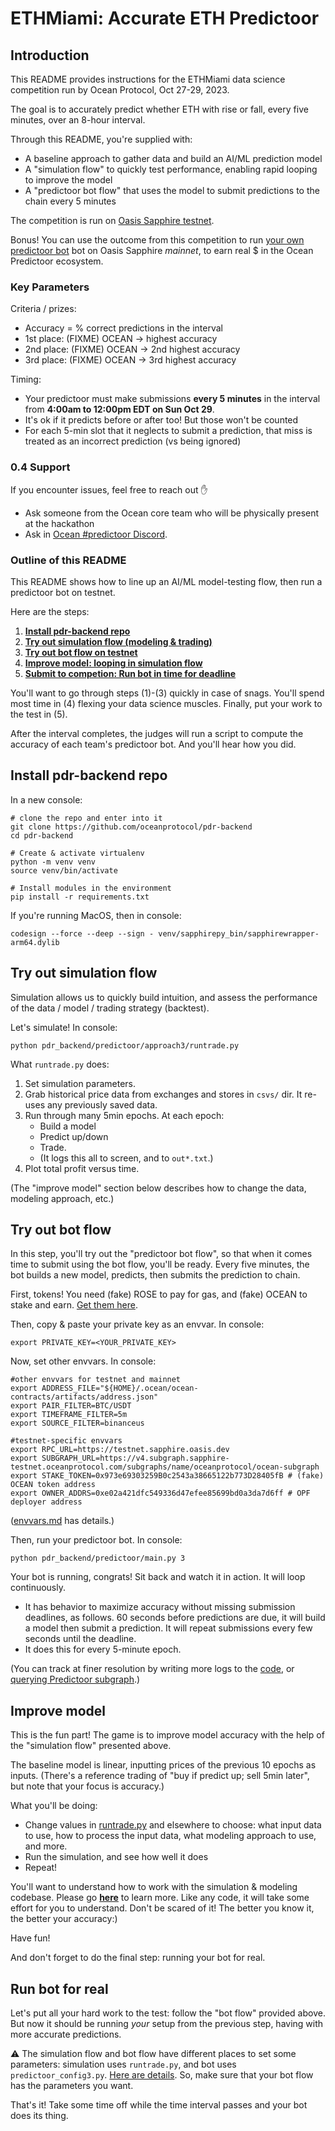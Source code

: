 <!--
Copyright 2023 Ocean Protocol Foundation
SPDX-License-Identifier: Apache-2.0
-->

# ETHMiami: Accurate ETH Predictoor

## Introduction

This README provides instructions for the ETHMiami data science competition run by Ocean Protocol, Oct 27-29, 2023.

The goal is to accurately predict whether ETH with rise or fall, every five minutes, over an 8-hour interval.

Through this README, you're supplied with:
- A baseline approach to gather data and build an AI/ML prediction model
- A "simulation flow" to quickly test performance, enabling rapid looping to improve the model
- A "predictoor bot flow" that uses the model to submit predictions to the chain every 5 minutes

The competition is run on [Oasis Sapphire testnet](https://docs.oasis.io/dapp/sapphire/).

Bonus! You can use the outcome from this competition to run [your own predictoor bot](predictoor.md) bot on Oasis Sapphire _mainnet_, to earn real $ in the Ocean Predictoor ecosystem.

### Key Parameters

Criteria / prizes:
- Accuracy = % correct predictions in the interval
- 1st place: (FIXME) OCEAN -> highest accuracy
- 2nd place: (FIXME) OCEAN -> 2nd highest accuracy
- 3rd place: (FIXME) OCEAN -> 3rd highest accuracy

Timing:
- Your predictoor must make submissions **every 5 minutes** in the interval from **4:00am to 12:00pm EDT on Sun Oct 29**.
- It's ok if it predicts before or after too! But those won't be counted
- For each 5-min slot that it neglects to submit a prediction, that miss is treated as an incorrect prediction (vs being ignored)

### 0.4 Support

If you encounter issues, feel free to reach out :raised_hand:

- Ask someone from the Ocean core team who will be physically present at the hackathon
- Ask in [Ocean #predictoor Discord](https://discord.com/channels/612953348487905282/1151066755796574389).

### Outline of this README

This README shows how to line up an AI/ML model-testing flow, then run a predictoor bot on testnet.

Here are the steps:

1. **[Install pdr-backend repo](#install-pdr-backend-repo)**
1. **[Try out simulation flow (modeling & trading)](#try-out-simulation-flow)**
1. **[Try out bot flow on testnet](#try-out-bot-flow)**
1. **[Improve model: looping in simulation flow](#improve-model)**
1. **[Submit to competion: Run bot in time for deadline](#run-bot-for-real)**

You'll want to go through steps (1)-(3) quickly in case of snags. You'll spend most time in (4) flexing your data science muscles. Finally, put your work to the test in (5).

After the interval completes, the judges will run a script to compute the accuracy of each team's predictoor bot. And you'll hear how you did.

## Install pdr-backend repo

In a new console:

```console
# clone the repo and enter into it
git clone https://github.com/oceanprotocol/pdr-backend
cd pdr-backend

# Create & activate virtualenv
python -m venv venv
source venv/bin/activate

# Install modules in the environment
pip install -r requirements.txt
```

If you're running MacOS, then in console:
```console
codesign --force --deep --sign - venv/sapphirepy_bin/sapphirewrapper-arm64.dylib
```

## Try out simulation flow

Simulation allows us to quickly build intuition, and assess the performance of the data / model / trading strategy (backtest).

Let's simulate! In console:
```console
python pdr_backend/predictoor/approach3/runtrade.py
```

What `runtrade.py` does:
1. Set simulation parameters.
1. Grab historical price data from exchanges and stores in `csvs/` dir. It re-uses any previously saved data.
1. Run through many 5min epochs. At each epoch:
   - Build a model
   - Predict up/down
   - Trade.
   - (It logs this all to screen, and to `out*.txt`.)
1. Plot total profit versus time.

(The "improve model" section below describes how to change the data, modeling approach, etc.)

## Try out bot flow

In this step, you'll try out the "predictoor bot flow", so that when it comes time to submit using the bot flow, you'll be ready. Every five minutes, the bot builds a new model, predicts, then submits the prediction to chain.

First, tokens! You need (fake) ROSE to pay for gas, and (fake) OCEAN to stake and earn. [Get them here](testnet-faucet.md).

Then, copy & paste your private key as an envvar. In console:
```console
export PRIVATE_KEY=<YOUR_PRIVATE_KEY>
```

Now, set other envvars. In console:
```console
#other envvars for testnet and mainnet
export ADDRESS_FILE="${HOME}/.ocean/ocean-contracts/artifacts/address.json"
export PAIR_FILTER=BTC/USDT
export TIMEFRAME_FILTER=5m
export SOURCE_FILTER=binanceus

#testnet-specific envvars
export RPC_URL=https://testnet.sapphire.oasis.dev
export SUBGRAPH_URL=https://v4.subgraph.sapphire-testnet.oceanprotocol.com/subgraphs/name/oceanprotocol/ocean-subgraph
export STAKE_TOKEN=0x973e69303259B0c2543a38665122b773D28405fB # (fake) OCEAN token address
export OWNER_ADDRS=0xe02a421dfc549336d47efee85699bd0a3da7d6ff # OPF deployer address
```

([envvars.md](envvars.md) has details.)

Then, run your predictoor bot. In console:
```console
python pdr_backend/predictoor/main.py 3
```

Your bot is running, congrats! Sit back and watch it in action. It will loop continuously.
- It has behavior to maximize accuracy without missing submission deadlines, as follows. 60 seconds before predictions are due, it will build a model then submit a prediction. It will repeat submissions every few seconds until the deadline.
- It does this for every 5-minute epoch.

(You can track at finer resolution by writing more logs to the [code](../pdr_backend/predictoor/approach3/predictoor_agent3.py), or [querying Predictoor subgraph](subgraph.md).)

## Improve model

This is the fun part! The game is to improve model accuracy with the help of the "simulation flow" presented above.

The baseline model is linear, inputting prices of the previous 10 epochs as inputs. (There's a reference trading of "buy if predict up; sell 5min later", but note that your focus is accuracy.)

What you'll be doing:
- Change values in [runtrade.py](../pdr_backend/predictoor/approach3/runtrade.py) and elsewhere to choose: what input data to use, how to process the input data, what modeling approach to use, and more.
- Run the simulation, and see how well it does
- Repeat!

You'll want to understand how to work with the simulation & modeling codebase. Please go **[here](dynamic-model-codebase.md)** to learn more. Like any code, it will take some effort for you to understand. Don't be scared of it! The better you know it, the better your accuracy:)

Have fun!

And don't forget to do the final step: running your bot for real.

## Run bot for real

Let's put all your hard work to the test: follow the "bot flow" provided above. But now it should be running _your_ setup from the previous step, having with more accurate predictions.

⚠️ The simulation flow and bot flow have different places to set some parameters: simulation uses `runtrade.py`, and bot uses `predictoor_config3.py`. [Here are details](dynamic-model-codebase.md). So, make sure that your bot flow has the parameters you want.

That's it! Take some time off while the time interval passes and your bot does its thing.
